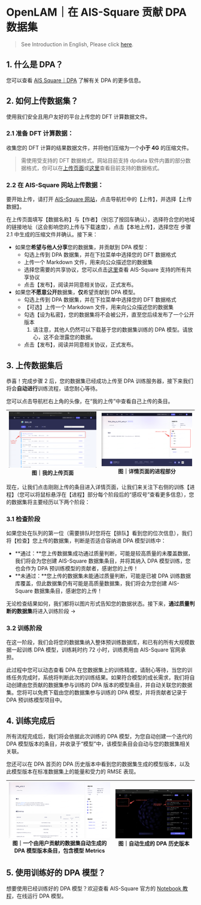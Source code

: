 # OpenLAM｜在 AIS-Square 贡献 DPA 数据集

> See Introduction in English, Please click [here](https://github.com/deepmodeling/AIS-Square/blob/main/DPA/AIS-Square_Guide_en.md).

## 1. 什么是 DPA？

您可以查看 [AIS Square｜DPA](https://www.aissquare.com/dpa) 了解有关 DPA 的更多信息。

## 2. 如何上传数据集？

使用我们安全且用户友好的平台上传您的 DFT 计算数据文件。

### 2.1 **准备** **DFT** **计算数据：**

收集您的 DFT 计算的结果数据文件，并将他们压缩为一个**小于 4G** 的压缩文件。

> 需使用受支持的 DFT 数据格式。网站目前支持 dpdata 软件内置的部分数据格式，你可以在[上传页面](https://aissquare.com)或[这里](https://github.com/deepmodeling/dpdata/blob/master/README.md)查看目前支持的数据格式。

### 2.2 **在 AIS-Square 网站上传数据：**

要开始上传，请打开 [AIS-Square 网站](https://aissquare.com)，点击导航栏中的【上传】，并选择【上传数据】。

在上传页面填写【数据名称】与【作者】（别忘了按回车确认），选择符合您的地域的链接地址（这会影响您的上传与下载速度），点击【本地上传】，选择您在 步骤 2.1 中生成的压缩文件并确认。接下来：

- 如果您**希望与他人分享**您的数据集，并贡献到 DPA 模型：
  - 勾选上传到 DPA 数据集，并在下拉菜单中选择您的 DFT 数据格式
  - 上传一个 Markdown 文件，用来向公众描述您的数据集
  - 选择您需要的共享协议，您可以点击[这里](https://bohrium.dp.tech)查看 AIS-Square 支持的所有共享协议
  - 点击【发布】，阅读并同意相关协议，正式发布。
- 如果您**不愿意公开**数据集，**仅**希望贡献到 DPA 模型。
  - 勾选上传到 DPA 数据集，并在下拉菜单中选择您的 DFT 数据格式
  - 【可选】上传一个 Markdown 文件，用来向公众描述您的数据集
  - 勾选【设为私密】，您的数据集将不会被公开，直至您后续发布了一个公开版本
    1. 请注意，其他人仍然可以下载基于您的数据集训练的 DPA 模型。请放心，这不会泄露您的数据。
  - 点击【发布】，阅读并同意相关协议，正式发布。

## 3. 上传数据集后

恭喜！完成步骤 2 后，您的数据集已经成功上传至 DPA 训练服务器，接下来我们将会**自动进行**训练流程，请您耐心等待。

您可以点击导航栏右上角的头像，在“我的上传”中查看自己上传的条目。

| ![Fig.1](./assets/AIS-Square_Guide_zh.assets/(null)-20231127085041746.jpg)图｜我的上传页面 | ![img](./assets/AIS-Square_Guide_zh.assets/(null)-20231127085021997.jpg)图｜详情页面的进程部分 |
| ------------------------------------------------------------ | ------------------------------------------------------------ |

现在，让我们点击刚刚上传的条目进入详情页面，让我们来关注下右侧的训练【进程】（您可以将鼠标悬浮在【进程】部分每个阶段后的“感叹号”查看更多信息），您的数据集将主要经历以下两个阶段：

### 3.1 检查阶段

如果您处在队列的第一位（需要排队时您将在【排队】看到您的位次信息），我们将【检查】您上传的数据集，判断是否适合容纳进 DPA 模型训练中：

- **通过：**您上传数据集成功通过质量判断，可能是较高质量的未覆盖数据，我们将会为您创建 AIS-Square 数据集条目，并将其纳入 DPA 模型训练，您也会作为 DPA 预训练模型的贡献者，感谢您的上传！ 
- **未通过：**您上传的数据集未能通过质量判断，可能是已被 DPA 训练数据库覆盖，但此数据集仍有可能是高质量数据集，我们将会为您创建 AIS-Square 数据集条目，感谢您的上传！

无论检查结果如何，我们都将以图片形式告知您的数据状态。接下来，**通过质量判断的数据集**将进入训练阶段 →

### 3.2 训练阶段

在这一阶段，我们会将您的数据集纳入整体预训练数据库，和已有的所有大规模数据一起训练 DPA 模型，训练耗时约 72 小时，训练费用由 AIS-Square 官网承担。

此过程中您可以动态查看 DPA 在您数据集上的训练精度，请耐心等待，当您的训练任务完成时，系统将判断此次的训练结果。如果符合模型的成长需求，我们将自动创建由您贡献的数据集参与训练的 DPA 版本的模型条目，并自动关联您的数据集。您将可以免费下载由您的数据集参与训练的 DPA 模型，并将贡献者记录于 DPA 预训练模型项目中。

## 4. 训练完成后

所有流程完成后，我们将会依据此次训练的 DPA 模型，为您自动创建一个迭代的 DPA 模型版本的条目，并收录于“模型”中，该模型条目会自动与您的数据集相关关联。

您还可以在 DPA 首页的 DPA 历史版本中看到您的数据集生成的模型版本，以及此模型版本在标准数据集上的能量和受力的 RMSE 表现。

| ![img](./assets/AIS-Square_Guide_zh.assets/(null).jpg)图｜一个由用户贡献的数据集自动生成的 DPA 模型版本条目，包含模型 Metrics | ![img](./assets/AIS-Square_Guide_zh.assets/(null)-20231127085021922.jpg)图｜自动生成的 DPA 历史版本 |
| ------------------------------------------------------------ | ------------------------------------------------------------ |

## 5. 使用训练好的 DPA 模型？

想要使用已经训练好的 DPA 模型？欢迎查看 AIS-Square 官方的 [Notebook 教程](https://nb.bohrium.dp.tech/detail/7145731165)，在线运行 DPA 模型。